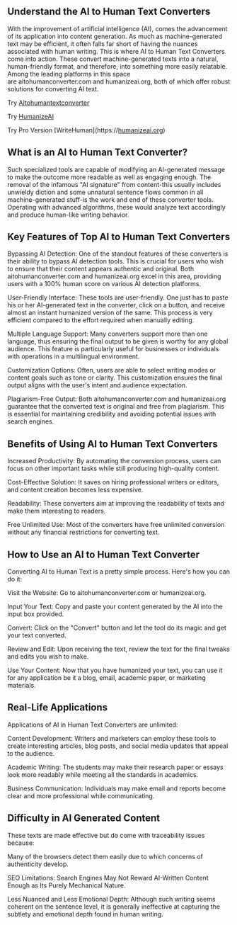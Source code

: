 **Understand the AI to Human Text Converters**
----------------------------------------------

With the improvement of artificial intelligence (AI), comes the advancement of its application into content generation. As much as machine-generated text may be efficient, it often falls far short of having the nuances associated with human writing. This is where AI to Human Text Converters come into action. These convert machine-generated texts into a natural, human-friendly format, and therefore, into something more easily relatable. Among the leading platforms in this space are aitohumanconverter.com and humanizeai.org, both of which offer robust solutions for converting AI text.

Try [AItohumantextconverter](https://aitohumanconverter.com/)

Try [HumanizeAI](https://humanizeai.org)

Try Pro Version [WriteHuman](https://[humanizeai.org](https://writehuman.ai/?via=aitohuman
))



What is an AI to Human Text Converter?
--------------------------------------

Such specialized tools are capable of modifying an AI-generated message to make the outcome more readable as well as engaging enough. The removal of the infamous "AI signature" from content-this usually includes unwieldy diction and some unnatural sentence flows common in all machine-generated stuff-is the work and end of these converter tools. Operating with advanced algorithms, these would analyze text accordingly and produce human-like writing behavior.

Key Features of Top AI to Human Text Converters
-----------------------------------------------

Bypassing AI Detection: One of the standout features of these converters is their ability to bypass AI detection tools. This is crucial for users who wish to ensure that their content appears authentic and original. Both aitohumanconverter.com and humanizeai.org excel in this area, providing users with a 100% human score on various AI detection platforms.

User-Friendly Interface: These tools are user-friendly. One just has to paste his or her AI-generated text in the converter, click on a button, and receive almost an instant humanized version of the same. This process is very efficient compared to the effort required when manually editing.

Multiple Language Support: Many converters support more than one language, thus ensuring the final output to be given is worthy for any global audience. This feature is particularly useful for businesses or individuals with operations in a multilingual environment.

Customization Options: Often, users are able to select writing modes or content goals such as tone or clarity. This customization ensures the final output aligns with the user's intent and audience expectation.

Plagiarism-Free Output: Both aitohumanconverter.com and humanizeai.org guarantee that the converted text is original and free from plagiarism. This is essential for maintaining credibility and avoiding potential issues with search engines.

Benefits of Using AI to Human Text Converters
---------------------------------------------

Increased Productivity: By automating the conversion process, users can focus on other important tasks while still producing high-quality content.

Cost-Effective Solution: It saves on hiring professional writers or editors, and content creation becomes less expensive.

Readability: These converters aim at improving the readability of texts and make them interesting to readers.

Free Unlimited Use: Most of the converters have free unlimited conversion without any financial restrictions for converting text.

How to Use an AI to Human Text Converter
----------------------------------------

Converting AI to Human Text is a pretty simple process. Here's how you can do it:

Visit the Website: Go to aitohumanconverter.com or humanizeai.org.

Input Your Text: Copy and paste your content generated by the AI into the input box provided.

Convert: Click on the "Convert" button and let the tool do its magic and get your text converted.

Review and Edit: Upon receiving the text, review the text for the final tweaks and edits you wish to make.

Use Your Content: Now that you have humanized your text, you can use it for any application be it a blog, email, academic paper, or marketing materials.

Real-Life Applications
----------------------

Applications of AI in Human Text Converters are unlimited:

Content Development: Writers and marketers can employ these tools to create interesting articles, blog posts, and social media updates that appeal to the audience.

Academic Writing: The students may make their research paper or essays look more readably while meeting all the standards in academics.

Business Communication: Individuals may make email and reports become clear and more professional while communicating.

Difficulty in AI Generated Content
----------------------------------

These texts are made effective but do come with traceability issues because:

Many of the browsers detect them easily due to which concerns of authenticity develop.

SEO Limitations: Search Engines May Not Reward AI-Written Content Enough as Its Purely Mechanical Nature.

Less Nuanced and Less Emotional Depth: Although such writing seems coherent on the sentence level, it is generally ineffective at capturing the subtlety and emotional depth found in human writing.
